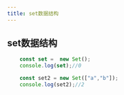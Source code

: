 ```yaml
---
title: set数据结构
---
```


## set数据结构
```js
    const set =  new Set();
    console.log(set);//0

    const set2 = new Set(["a","b"]);
    console.log(set2);//2
```